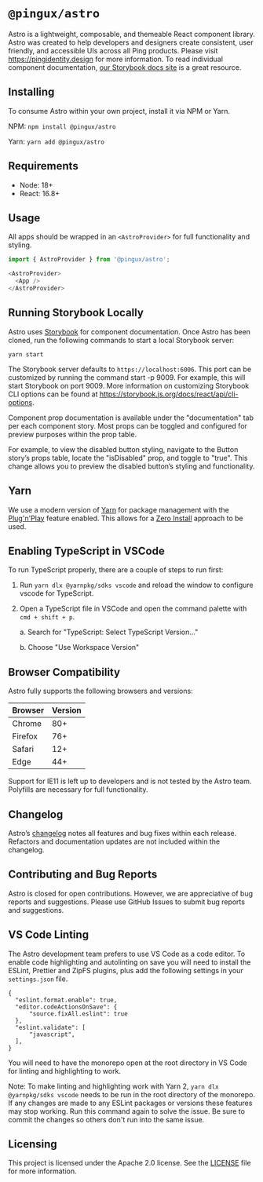 # `@pingux/astro`

Astro is a lightweight, composable, and themeable React component library. Astro was created to help developers and designers create consistent, user friendly, and accessible UIs across all Ping products. Please visit https://pingidentity.design for more information. To read individual component documentation, [our Storybook docs site](https://storybook.pingidentity.design) is a great resource.

## Installing

To consume Astro within your own project, install it via NPM or Yarn.

NPM: 
`npm install @pingux/astro`

Yarn: 
`yarn add @pingux/astro`

## Requirements

- Node: 18+
- React: 16.8+

## Usage

All apps should be wrapped in an `<AstroProvider>` for full functionality and styling.

```js
import { AstroProvider } from '@pingux/astro';

<AstroProvider>
  <App />
</AstroProvider>
```

## Running Storybook Locally

Astro uses [Storybook](https://storybook.js.org/) for component documentation. Once Astro has been cloned, run the following commands to start a local Storybook server:

`yarn start`

The Storybook server defaults to `https://localhost:6006`. This port can be customized by running the command start -p 9009. For example, this will start Storybook on port 9009. More information on customizing Storybook CLI options can be found at https://storybook.js.org/docs/react/api/cli-options. 

Component prop documentation is available under the "documentation" tab per each component story. Most props can be toggled and configured for preview purposes within the prop table.

For example, to view the disabled button styling, navigate to the Button story’s props table, locate the "isDisabled" prop, and toggle to "true". This change allows you to preview the disabled button’s styling and functionality.

## Yarn
We use a modern version of [Yarn](https://yarnpkg.com/getting-started) for package management with the [Plug'n'Play](https://yarnpkg.com/features/pnp) feature enabled. This allows for a [Zero Install](https://yarnpkg.com/features/zero-installs) approach to be used.

## Enabling TypeScript in VSCode

To run TypeScript properly, there are a couple of steps to run first:

1. Run `yarn dlx @yarnpkg/sdks vscode` and reload the window to configure vscode for TypeScript. 
2. Open a TypeScript file in VSCode and open the command palette with `cmd + shift + p`.
    
    a. Search for "TypeScript: Select TypeScript Version..."
    
    b. Choose "Use Workspace Version"

## Browser Compatibility

Astro fully supports the following browsers and versions:

| Browser     | Version     |
| ----------- | ----------- |
| Chrome      | 80+         |
| Firefox     | 76+         |
| Safari      | 12+         |
| Edge        | 44+         |


Support for IE11 is left up to developers and is not tested by the Astro team. Polyfills are necessary for full functionality.

## Changelog

Astro’s [changelog](CHANGELOG.md) notes all features and bug fixes within each release. Refactors and documentation updates are not included within the changelog.

## Contributing and Bug Reports

Astro is closed for open contributions. However, we are appreciative of bug reports and suggestions. Please use GitHub Issues to submit bug reports and suggestions.

## VS Code Linting
The Astro development team prefers to use VS Code as a code editor. To enable code highlighting and autolinting on save you will need to install the ESLint, Prettier and ZipFS plugins, plus add the 
following settings in your `settings.json` file. 

```
{
  "eslint.format.enable": true,
  "editor.codeActionsOnSave": {
      "source.fixAll.eslint": true
  },
  "eslint.validate": [
      "javascript",
  ],
}
```

You will need to have the monorepo open at the root directory in VS Code for linting and highlighting to work.

Note: To make linting and highlighting work with Yarn 2, `yarn dlx @yarnpkg/sdks vscode` needs to be run in the root directory of the monorepo. If any changes are made to any 
ESLint packages or versions these features may stop working. Run this command again to solve the issue. Be sure to commit the changes so others don't run into the same issue. 

## Licensing

This project is licensed under the Apache 2.0 license. See the [LICENSE](LICENSE) file for more information.
